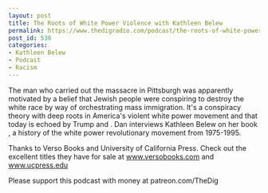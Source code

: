 ```yaml
---
layout: post
title: The Roots of White Power Violence with Kathleen Belew
permalink: https://www.thedigradio.com/podcast/the-roots-of-white-power-violence-with-kathleen-belew/index.html
post_id: 538
categories: 
- Kathleen Belew
- Podcast
- Racism
---
```


The man who carried out the massacre in Pittsburgh was apparently motivated by a belief that Jewish people were conspiring to destroy the white race by way of orchestrating mass immigration. It's a conspiracy theory with deep roots in America's violent white power movement and that today is echoed by Trump and 
. Dan interviews Kathleen Belew on her book 
, a history of the white power revolutionary movement from 1975-1995.

Thanks to Verso Books and University of California Press. Check out the excellent titles they have for sale at www.versobooks.com and www.ucpress.edu

Please support this podcast with money at patreon.com/TheDig